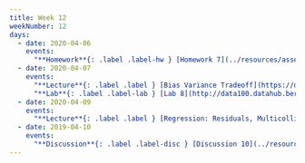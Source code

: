 ```yaml
---
title: Week 12
weekNumber: 12
days:
  - date: 2020-04-06
    events:
      "**Homework**{: .label .label-hw } [Homework 7](../resources/assets/homework/hw7.pdf) (due Apr. 13)":
  - date: 2020-04-07
    events:
      "**Lecture**{: .label .label } [Bias Variance Tradeoff](https://drive.google.com/a/berkeley.edu/file/d/1sdWDg7t2mzYMWinH8G9370DZXJmQNgJg/view?usp=sharing) ([Derivation](../resources/assets/lectures/lec21/Derivation.html)) ([video](https://www.youtube.com/playlist?list=PLQCcNQgUcDfpw29nciQKDflawuILgaERS))":
      "**Lab**{: .label .label-lab } [Lab 8](http://data100.datahub.berkeley.edu/hub/user-redirect/git-sync?repo=https://github.com/DS-100/sp20&subPath=lab/lab08/) (due Apr. 13)":
  - date: 2020-04-09
    events:
      "**Lecture**{: .label .label } [Regression: Residuals, Multicollinearity, Inference](https://drive.google.com/open?id=1Zn4dMVH-Im1_nl4IgLOwdw6pG7BJGLuo) ([demo](../resources/assets/lectures/lec22/Lec22_Demo.html))":
  - date: 2019-04-10
    events:
      "**Discussion**{: .label .label-disc } [Discussion 10](../resources/assets/discussions/disc10.pdf) ([video](https://www.youtube.com/playlist?list=PLQCcNQgUcDfq7IhrDyiHvoIEVL7Nty6gj))":
---
```

